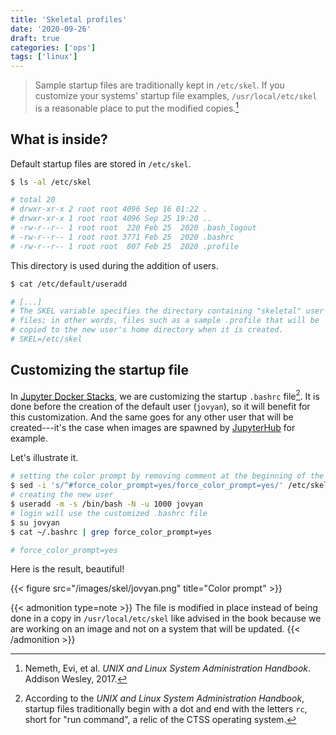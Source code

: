 ```yaml
---
title: 'Skeletal profiles'
date: '2020-09-26'
draft: true
categories: ['ops']
tags: ['linux']
---
```


> Sample startup files are traditionally kept in `/etc/skel`. If you customize your systems' startup file examples, `/usr/local/etc/skel` is a reasonable place to put the modified copies.[^1]

<!--more-->

## What is inside?

Default startup files are stored in `/etc/skel`.

```bash
$ ls -al /etc/skel

# total 20
# drwxr-xr-x 2 root root 4096 Sep 16 01:22 .
# drwxr-xr-x 1 root root 4096 Sep 25 19:20 ..
# -rw-r--r-- 1 root root  220 Feb 25  2020 .bash_logout
# -rw-r--r-- 1 root root 3771 Feb 25  2020 .bashrc
# -rw-r--r-- 1 root root  807 Feb 25  2020 .profile
```

This directory is used during the addition of users.

```bash
$ cat /etc/default/useradd

# [...]
# The SKEL variable specifies the directory containing "skeletal" user
# files; in other words, files such as a sample .profile that will be
# copied to the new user's home directory when it is created.
# SKEL=/etc/skel
```

## Customizing the startup file

In [Jupyter Docker Stacks][jupyter_stacks], we are customizing the startup `.bashrc` file[^2].
It is done before the creation of the default user (`jovyan`), so it will benefit for this customization. 
And the same goes for any other user that will be created---it's the case when images are spawned by [JupyterHub][jupyter-hub] for example.

Let's illustrate it.

```bash
# setting the color prompt by removing comment at the beginning of the line
$ sed -i 's/^#force_color_prompt=yes/force_color_prompt=yes/' /etc/skel/.bashrc
# creating the new user
$ useradd -m -s /bin/bash -N -u 1000 jovyan
# login will use the customized .bashrc file
$ su jovyan
$ cat ~/.bashrc | grep force_color_prompt=yes

# force_color_prompt=yes
```

Here is the result, beautiful!

{{< figure src="/images/skel/jovyan.png" title="Color prompt" >}}

{{< admonition type=note >}}
The file is modified in place instead of being done in a copy in `/usr/local/etc/skel` like advised in the book because we are working on an image and not on a system that will be updated.
{{< /admonition >}}

[^1]: Nemeth, Evi, et al. *UNIX and Linux System Administration Handbook*. Addison Wesley, 2017.
[^2]: According to the *UNIX and Linux System Administration Handbook*, startup files traditionally begin with a dot and end with the letters `rc`, short for "run command", a relic of the CTSS operating system.

[jupyter_stacks]: https://github.com/jupyter/docker-stacks
[jupyter-hub]: https://jupyter.org/hub